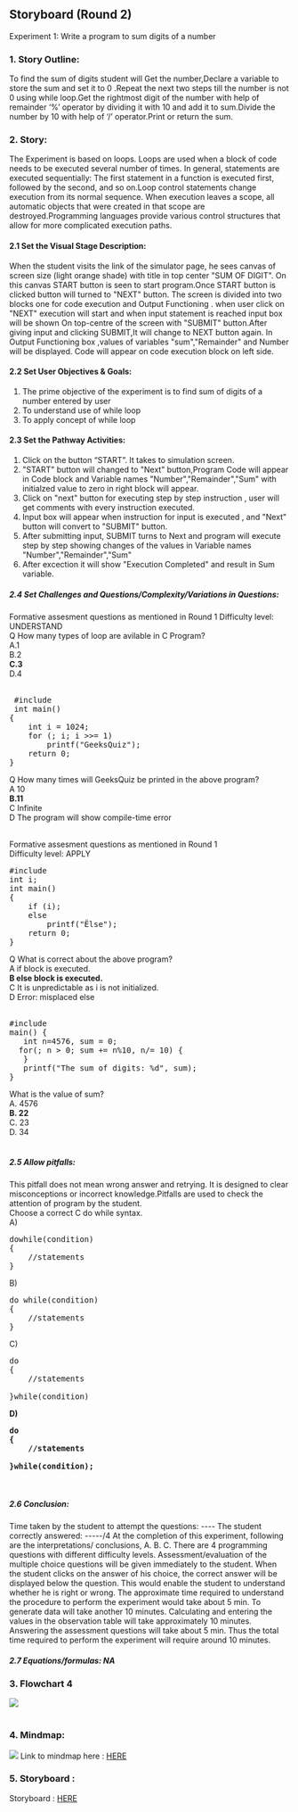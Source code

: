 ## Storyboard (Round 2)

Experiment 1: Write a program to sum digits of a number
### 1. Story Outline:

To find the sum of digits student will Get the number,Declare a variable to store the sum and set it to 0 .Repeat the next two steps till the number is not 0 using while loop.Get the rightmost digit of the number with help of remainder ‘%’ operator by dividing it with 10 and add it to sum.Divide the number by 10 with help of ‘/’ operator.Print or return the sum.

### 2. Story:
The Experiment is based on loops. Loops are used when a block of code needs to be executed several number of times. In general, statements are executed sequentially: The first statement in a function is executed first, followed by the second, and so on.Loop control statements change execution from its normal sequence. When execution leaves a scope, all automatic objects that were created in that scope are destroyed.Programming languages provide various control structures that allow for more complicated execution paths.


#### 2.1 Set the Visual Stage Description:

When the student visits the link of the simulator page, he sees canvas of screen size (light orange shade) with title in top center "SUM OF DIGIT". On this canvas START button is seen to start program.Once START button is clicked button will turned to "NEXT" button.  The screen is divided into two blocks one for code execution and Output Functioning . when user click on "NEXT" execution will start and when input statement is reached input box will be shown  On top-centre of the screen with "SUBMIT" button.After giving input and clicking SUBMIT,It will change to NEXT button again. In Output Functioning box ,values of variables "sum","Remainder" and Number will be displayed. Code will appear on code execution block on left side.

#### 2.2 Set User Objectives & Goals:
1. The prime objective of the experiment is to find sum of digits of a number entered by user
2. To understand use of while loop 
3. To apply concept of while loop


#### 2.3 Set the Pathway Activities:
1. Click on the button “START”. It takes to simulation screen.
2. "START" button will changed to "Next" button,Program Code will appear in Code block and Variable names "Number","Remainder","Sum" with initialzed value to zero in right block will appear.
4. Click on "next" button for executing step by step instruction , user will get comments with every instruction executed.
5. Input box will appear when instruction for input is executed , and "Next" button will convert to "SUBMIT" button.
6. After submitting input, SUBMIT turns to Next and program will execute step by step showing changes of the values in Variable names "Number","Remainder","Sum"
5. After excection it will show "Execution Completed" and result in Sum variable.


##### 2.4 Set Challenges and Questions/Complexity/Variations in Questions:

Formative assesment questions as mentioned in Round 1
Difficulty level: UNDERSTAND <br>
Q How many types of loop are avilable in C Program?<br>
A.1<br>
B.2<br>
**C.3**<br>
D.4<br><br>

 <pre>
 #include <stdio.h>
 int main()
{
    int i = 1024;
    for (; i; i >>= 1)
        printf("GeeksQuiz");
    return 0;
}
</pre>
Q How many times will GeeksQuiz be printed in the above program?<br>
A 10<br>
**B.11**<br>
C Infinite<br>
D The program will show compile-time error<br><br>


Formative assesment questions as mentioned in Round 1<br>
Difficulty level: APPLY <br>
<pre>
#include <stdio.h>
int i;
int main()
{
    if (i);
    else
        printf("Ëlse");
    return 0;
}
</pre>

Q What is correct about the above program?<br>
A if block is executed.<br>
**B else block is executed.**<br>
C It is unpredictable as i is not initialized.<br>
D Error: misplaced else<br><br>

<pre>
#include<stdio.h>
main() {
   int n=4576, sum = 0;
  for(; n > 0; sum += n%10, n/= 10) {
   }
   printf("The sum of digits: %d", sum);
}
</pre>

What is the value of sum?<br>
A. 4576<br>
**B. 22**<br>
C. 23<br>
D. 34<br><br>

##### 2.5 Allow pitfalls:
This pitfall does not mean wrong answer and retrying. It is designed to clear misconceptions or incorrect knowledge.Pitfalls are used to check the attention of program by the student.<br>
Choose a correct C do while syntax.<br>
A) <br>
<pre>
dowhile(condition)
{
    //statements
}
</pre>

B) <br>
<pre>
do while(condition)
{
    //statements
}
</pre>

C) <br>
<pre>
do
{
    //statements

}while(condition)
</pre>

<b>D) <br>
<pre>
do
{
    //statements

}while(condition);
</pre>
</b>
<br>

##### 2.6 Conclusion:
Time taken by the student to attempt the questions: ----
The student correctly answered: -----/4
At the completion of this experiment, following are the interpretations/ conclusions,
A.  B.  C.
There are 4 programming questions with different difficulty levels. Assessment/evaluation of the multiple choice questions will be given immediately to the student. When the student clicks on the answer of his choice, the correct answer will be displayed below the question. This would enable the student to understand whether he is right or wrong. The approximate time required to understand the procedure to perform the experiment would take about 5 min. To generate data will take another 10 minutes. Calculating and entering the values in the observation table will take approximately 10 minutes. Answering the assessment questions will take about 5 min. Thus the total time required to perform the experiment will require around 10 minutes.

##### 2.7 Equations/formulas: NA



### 3. Flowchart 4
<img src="flowchart/sum of digits.jpg"/><br><br>
### 4. Mindmap:
<img src="mindmap/SUMOFDIGIT.png"/>
 Link to mindmap here : <a href="storyboard/mindmap_sum.pdf"> HERE </a>    

### 5. Storyboard :

Storyboard : <a href="storyboard/sum_of_digits.gif"> HERE </a>
